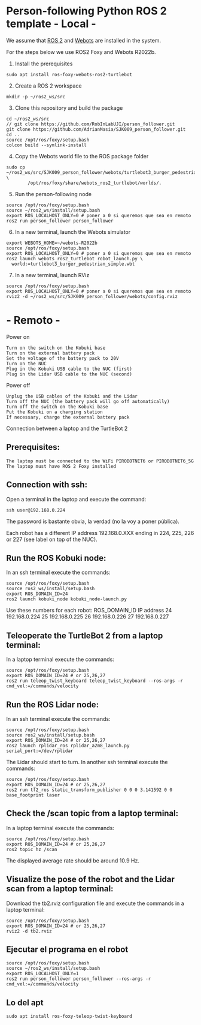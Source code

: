 # Person-following Python ROS 2 template - Local -

We assume that [ROS 2](https://docs.ros.org/) and [Webots](https://cyberbotics.com/) are installed in the system. 

For the steps below we use ROS2 Foxy and Webots R2022b.

1. Install the prerequisites
```
sudo apt install ros-foxy-webots-ros2-turtlebot
```
2. Create a ROS 2 workspace
```
mkdir -p ~/ros2_ws/src
```
3. Clone this repository and build the package
```
cd ~/ros2_ws/src
// git clone https://github.com/RobInLabUJI/person_follower.git
git clone https://github.com/AdrianMasia/SJK009_person_follower.git
cd ..
source /opt/ros/foxy/setup.bash
colcon build --symlink-install
```
4. Copy the Webots world file to the ROS package folder
```
sudo cp ~/ros2_ws/src/SJK009_person_follower/webots/turtlebot3_burger_pedestrian_simple.wbt \
        /opt/ros/foxy/share/webots_ros2_turtlebot/worlds/.
```
5. Run the person-following node
```
source /opt/ros/foxy/setup.bash
source ~/ros2_ws/install/setup.bash
export ROS_LOCALHOST_ONLY=0 # poner a 0 si queremos que sea en remoto
ros2 run person_follower person_follower 
```
6. In a new terminal, launch the Webots simulator
```
export WEBOTS_HOME=~/webots-R2022b
source /opt/ros/foxy/setup.bash
export ROS_LOCALHOST_ONLY=0 # poner a 0 si queremos que sea en remoto
ros2 launch webots_ros2_turtlebot robot_launch.py \
  world:=turtlebot3_burger_pedestrian_simple.wbt
```
7. In a new terminal, launch RViz
```
source /opt/ros/foxy/setup.bash
export ROS_LOCALHOST_ONLY=0 # poner a 0 si queremos que sea en remoto
rviz2 -d ~/ros2_ws/src/SJK009_person_follower/webots/config.rviz
```

# - Remoto -

Power on

    Turn on the switch on the Kobuki base
    Turn on the external battery pack
    Set the voltage of the battery pack to 20V
    Turn on the NUC
    Plug in the Kobuki USB cable to the NUC (first)
    Plug in the Lidar USB cable to the NUC (second)

Power off

    Unplug the USB cables of the Kobuki and the Lidar
    Turn off the NUC (the battery pack will go off automatically)
    Turn off the switch on the Kobuki base
    Put the Kobuki on a charging station
    If necessary, charge the external battery pack

Connection between a laptop and the TurtleBot 2

## Prerequisites:

    The laptop must be connected to the WiFi PIROBOTNET6 or PIROBOTNET6_5G
    The laptop must have ROS 2 Foxy installed

## Connection with ssh:

Open a terminal in the laptop and execute the command:
```
ssh user@192.168.0.224
```
The password is bastante obvia, la verdad (no la voy a poner pública).

Each robot has a different IP address 192.168.0.XXX ending in 224, 225, 226 or 227 (see label on top of the NUC).

## Run the ROS Kobuki node:

In an ssh terminal execute the commands:
```
source /opt/ros/foxy/setup.bash
source ros2_ws/install/setup.bash
export ROS_DOMAIN_ID=24
ros2 launch kobuki_node kobuki_node-launch.py 
```
Use these numbers for each robot:
ROS_DOMAIN_ID 	IP address
24 	192.168.0.224
25 	192.168.0.225
26 	192.168.0.226
27 	192.168.0.227

## Teleoperate the TurtleBot 2 from a laptop terminal:

In a laptop terminal execute the commands:
```
source /opt/ros/foxy/setup.bash
export ROS_DOMAIN_ID=24 # or 25,26,27
ros2 run teleop_twist_keyboard teleop_twist_keyboard --ros-args -r cmd_vel:=/commands/velocity
```
## Run the ROS Lidar node:

In an ssh terminal execute the commands:
```
source /opt/ros/foxy/setup.bash
source ros2_ws/install/setup.bash
export ROS_DOMAIN_ID=24 # or 25,26,27
ros2 launch rplidar_ros rplidar_a2m8_launch.py serial_port:=/dev/rplidar
```
The Lidar should start to turn. In another ssh terminal execute the commands:
```
source /opt/ros/foxy/setup.bash
export ROS_DOMAIN_ID=24 # or 25,26,27
ros2 run tf2_ros static_transform_publisher 0 0 0 3.141592 0 0 base_footprint laser
```
## Check  the /scan topic from a laptop terminal:

In a laptop terminal execute the commands:
```
source /opt/ros/foxy/setup.bash
export ROS_DOMAIN_ID=24 # or 25,26,27
ros2 topic hz /scan
```
The displayed average rate should be around 10.9 Hz.

## Visualize the pose of the robot and the Lidar scan from a laptop terminal:

Download the tb2.rviz configuration file and execute the commands in a laptop terminal:
```
source /opt/ros/foxy/setup.bash
export ROS_DOMAIN_ID=24 # or 25,26,27
rviz2 -d tb2.rviz
```

## Ejecutar el programa en el robot
```
source /opt/ros/foxy/setup.bash
source ~/ros2_ws/install/setup.bash
export ROS_LOCALHOST_ONLY=1
ros2 run person_follower person_follower --ros-args -r cmd_vel:=/commands/velocity
```

## Lo del apt
```
sudo apt install ros-foxy-teleop-twist-keyboard
```
